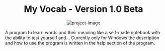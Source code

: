 <h1 id="title" align="center">My Vocab - Version 1.0 Beta</h1>

<p align="center"><img src="https://s8.uupload.ir/files/icon-png_fbfs.png" alt="project-image"></p>

<p id="description">A program to learn words and their meaning like a self-made notebook with the ability to test yourself and... Currently only for Windows the description and how to use the program is written in the help section of the program.</p>

